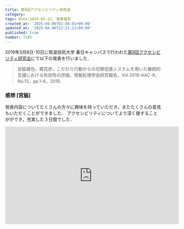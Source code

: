 ```yaml
---
title: 第9回アクセシビリティ研究会
category:
tags: date:2019-03-22, 発表報告
created_at: '2025-04-06T02:48:01+09:00'
updated_at: '2025-04-06T22:21:21+09:00'
published: true
number: 7545
---
```




2019年3月8日-10日に筑波技術大学 春日キャンパスで行われた<span style="color: red;">[第9回アクセシビリティ研究会](http://ipsj-aac.org/%E7%A0%94%E7%A9%B6%E4%BC%9A/2018-aac-009/)</span>にて以下の発表を行いました．

> 宮脇雄也，梶克彦，こだわり行動からの切替促進システムを用いた継続的支援における有効性の評価，情報処理学会研究報告，Vol.2019-AAC-9，No.13，pp.1-6，2019．

### 感想 [宮脇]
発表内容についてたくさんの方々に興味を持っていただき，またたくさんの意見もいただくことができました．
アクセシビリティについてより深く接することがができ，充実した３日間でした．

<iframe loading="lazy" width="560" height="315" src="https://www.youtube.com/embed/PDRYDzhyWkE" title="YouTube video player" frameborder="0" allow="accelerometer; autoplay; clipboard-write; encrypted-media; gyroscope; picture-in-picture" allowfullscreen></iframe>

